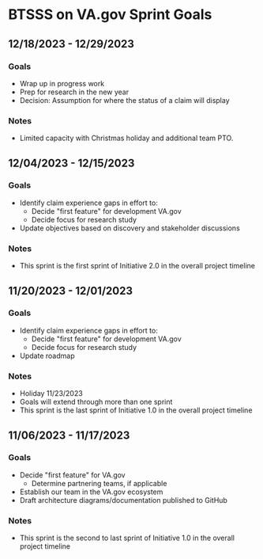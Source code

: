 # BTSSS on VA.gov Sprint Goals

## 12/18/2023 - 12/29/2023
### Goals
- Wrap up in progress work
- Prep for research in the new year
- Decision: Assumption for where the status of a claim will display

### Notes
- Limited capacity with Christmas holiday and additional team PTO.

## 12/04/2023 - 12/15/2023
### Goals
- Identify claim experience gaps in effort to:
  - Decide "first feature" for development VA.gov
  - Decide focus for research study 
- Update objectives based on discovery and stakeholder discussions

### Notes
- This sprint is the first sprint of Initiative 2.0 in the overall project timeline


## 11/20/2023 - 12/01/2023
### Goals
- Identify claim experience gaps in effort to:
  - Decide "first feature" for development VA.gov
  - Decide focus for research study 
- Update roadmap

### Notes
- Holiday 11/23/2023
- Goals will extend through more than one sprint
- This sprint is the last sprint of Initiative 1.0 in the overall project timeline


## 11/06/2023 - 11/17/2023
### Goals
- Decide "first feature" for VA.gov
  - Determine partnering teams, if applicable
- Establish our team in the VA.gov ecosystem
- Draft architecture diagrams/documentation published to GitHub

### Notes
- This sprint is the second to last sprint of Initiative 1.0 in the overall project timeline
